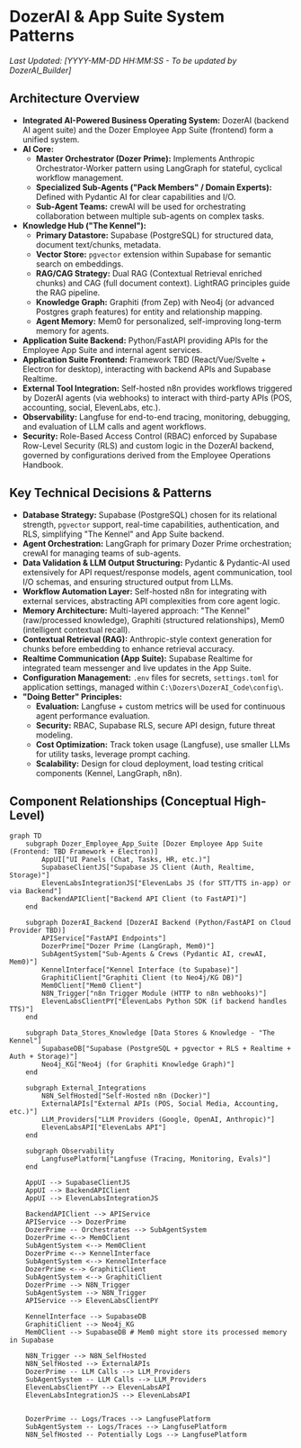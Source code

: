 # DozerAI & App Suite System Patterns

*Last Updated: [YYYY-MM-DD HH:MM:SS - To be updated by DozerAI_Builder]*

## Architecture Overview

- **Integrated AI-Powered Business Operating System:** DozerAI (backend AI agent suite) and the Dozer Employee App Suite (frontend) form a unified system.
- **AI Core:**
    - **Master Orchestrator (Dozer Prime):** Implements Anthropic Orchestrator-Worker pattern using LangGraph for stateful, cyclical workflow management.
    - **Specialized Sub-Agents ("Pack Members" / Domain Experts):** Defined with Pydantic AI for clear capabilities and I/O.
    - **Sub-Agent Teams:** crewAI will be used for orchestrating collaboration between multiple sub-agents on complex tasks.
- **Knowledge Hub ("The Kennel"):**
    - **Primary Datastore:** Supabase (PostgreSQL) for structured data, document text/chunks, metadata.
    - **Vector Store:** `pgvector` extension within Supabase for semantic search on embeddings.
    - **RAG/CAG Strategy:** Dual RAG (Contextual Retrieval enriched chunks) and CAG (full document context). LightRAG principles guide the RAG pipeline.
    - **Knowledge Graph:** Graphiti (from Zep) with Neo4j (or advanced Postgres graph features) for entity and relationship mapping.
    - **Agent Memory:** Mem0 for personalized, self-improving long-term memory for agents.
- **Application Suite Backend:** Python/FastAPI providing APIs for the Employee App Suite and internal agent services.
- **Application Suite Frontend:** Framework TBD (React/Vue/Svelte + Electron for desktop), interacting with backend APIs and Supabase Realtime.
- **External Tool Integration:** Self-hosted n8n provides workflows triggered by DozerAI agents (via webhooks) to interact with third-party APIs (POS, accounting, social, ElevenLabs, etc.).
- **Observability:** Langfuse for end-to-end tracing, monitoring, debugging, and evaluation of LLM calls and agent workflows.
- **Security:** Role-Based Access Control (RBAC) enforced by Supabase Row-Level Security (RLS) and custom logic in the DozerAI backend, governed by configurations derived from the Employee Operations Handbook.

## Key Technical Decisions & Patterns

- **Database Strategy:** Supabase (PostgreSQL) chosen for its relational strength, `pgvector` support, real-time capabilities, authentication, and RLS, simplifying "The Kennel" and App Suite backend.
- **Agent Orchestration:** LangGraph for primary Dozer Prime orchestration; crewAI for managing teams of sub-agents.
- **Data Validation & LLM Output Structuring:** Pydantic & Pydantic-AI used extensively for API request/response models, agent communication, tool I/O schemas, and ensuring structured output from LLMs.
- **Workflow Automation Layer:** Self-hosted n8n for integrating with external services, abstracting API complexities from core agent logic.
- **Memory Architecture:** Multi-layered approach: "The Kennel" (raw/processed knowledge), Graphiti (structured relationships), Mem0 (intelligent contextual recall).
- **Contextual Retrieval (RAG):** Anthropic-style context generation for chunks before embedding to enhance retrieval accuracy.
- **Realtime Communication (App Suite):** Supabase Realtime for integrated team messenger and live updates in the App Suite.
- **Configuration Management:** `.env` files for secrets, `settings.toml` for application settings, managed within `C:\Dozers\DozerAI_Code\config\`.
- **"Doing Better" Principles:**
    - **Evaluation:** Langfuse + custom metrics will be used for continuous agent performance evaluation.
    - **Security:** RBAC, Supabase RLS, secure API design, future threat modeling.
    - **Cost Optimization:** Track token usage (Langfuse), use smaller LLMs for utility tasks, leverage prompt caching.
    - **Scalability:** Design for cloud deployment, load testing critical components (Kennel, LangGraph, n8n).

## Component Relationships (Conceptual High-Level)

```mermaid
graph TD
    subgraph Dozer_Employee_App_Suite [Dozer Employee App Suite (Frontend: TBD Framework + Electron)]
        AppUI["UI Panels (Chat, Tasks, HR, etc.)"]
        SupabaseClientJS["Supabase JS Client (Auth, Realtime, Storage)"]
        ElevenLabsIntegrationJS["ElevenLabs JS (for STT/TTS in-app) or via Backend"]
        BackendAPIClient["Backend API Client (to FastAPI)"]
    end

    subgraph DozerAI_Backend [DozerAI Backend (Python/FastAPI on Cloud Provider TBD)]
        APIService["FastAPI Endpoints"]
        DozerPrime["Dozer Prime (LangGraph, Mem0)"]
        SubAgentSystem["Sub-Agents & Crews (Pydantic AI, crewAI, Mem0)"]
        KennelInterface["Kennel Interface (to Supabase)"]
        GraphitiClient["Graphiti Client (to Neo4j/KG DB)"]
        Mem0Client["Mem0 Client"]
        N8N_Trigger["n8n Trigger Module (HTTP to n8n webhooks)"]
        ElevenLabsClientPY["ElevenLabs Python SDK (if backend handles TTS)"]
    end

    subgraph Data_Stores_Knowledge [Data Stores & Knowledge - "The Kennel"]
        SupabaseDB["Supabase (PostgreSQL + pgvector + RLS + Realtime + Auth + Storage)"]
        Neo4j_KG["Neo4j (for Graphiti Knowledge Graph)"]
    end

    subgraph External_Integrations
        N8N_SelfHosted["Self-Hosted n8n (Docker)"]
        ExternalAPIs["External APIs (POS, Social Media, Accounting, etc.)"]
        LLM_Providers["LLM Providers (Google, OpenAI, Anthropic)"]
        ElevenLabsAPI["ElevenLabs API"]
    end

    subgraph Observability
        LangfusePlatform["Langfuse (Tracing, Monitoring, Evals)"]
    end

    AppUI --> SupabaseClientJS
    AppUI --> BackendAPIClient
    AppUI --> ElevenLabsIntegrationJS

    BackendAPIClient --> APIService
    APIService --> DozerPrime
    DozerPrime -- Orchestrates --> SubAgentSystem
    DozerPrime <--> Mem0Client
    SubAgentSystem <--> Mem0Client
    DozerPrime <--> KennelInterface
    SubAgentSystem <--> KennelInterface
    DozerPrime <--> GraphitiClient
    SubAgentSystem <--> GraphitiClient
    DozerPrime --> N8N_Trigger
    SubAgentSystem --> N8N_Trigger
    APIService --> ElevenLabsClientPY

    KennelInterface --> SupabaseDB
    GraphitiClient --> Neo4j_KG
    Mem0Client --> SupabaseDB # Mem0 might store its processed memory in Supabase

    N8N_Trigger --> N8N_SelfHosted
    N8N_SelfHosted --> ExternalAPIs
    DozerPrime -- LLM Calls --> LLM_Providers
    SubAgentSystem -- LLM Calls --> LLM_Providers
    ElevenLabsClientPY --> ElevenLabsAPI
    ElevenLabsIntegrationJS --> ElevenLabsAPI


    DozerPrime -- Logs/Traces --> LangfusePlatform
    SubAgentSystem -- Logs/Traces --> LangfusePlatform
    N8N_SelfHosted -- Potentially Logs --> LangfusePlatform
